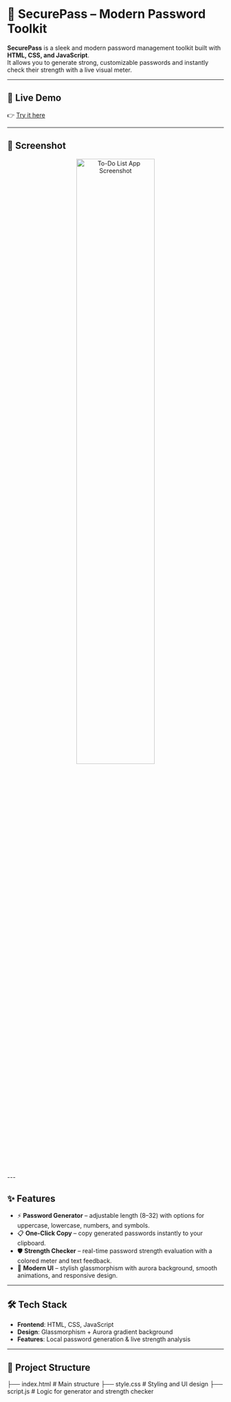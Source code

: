 # 🔐 SecurePass – Modern Password Toolkit  

**SecurePass** is a sleek and modern password management toolkit built with **HTML, CSS, and JavaScript**.  
It allows you to generate strong, customizable passwords and instantly check their strength with a live visual meter.  

---

## 🚀 Live Demo  
👉 [Try it here](https://diljith-kp.github.io/Password-generator)  

---

## 📸 Screenshot  
<p align="center">
  <img src="https://res.cloudinary.com/dptj37ebu/image/upload/v1757801320/Screenshot_2025-09-14_032732_zpnadu.png" alt="To-Do List App Screenshot" width="60%">
</p>
---

## ✨ Features  
- ⚡ **Password Generator** – adjustable length (8–32) with options for uppercase, lowercase, numbers, and symbols.  
- 📋 **One-Click Copy** – copy generated passwords instantly to your clipboard.  
- 🛡️ **Strength Checker** – real-time password strength evaluation with a colored meter and text feedback.  
- 🎨 **Modern UI** – stylish glassmorphism with aurora background, smooth animations, and responsive design.  

---

## 🛠️ Tech Stack  
- **Frontend**: HTML, CSS, JavaScript  
- **Design**: Glassmorphism + Aurora gradient background  
- **Features**: Local password generation & live strength analysis  

---

## 📂 Project Structure  
├── index.html # Main structure
├── style.css # Styling and UI design
├── script.js # Logic for generator and strength checker
